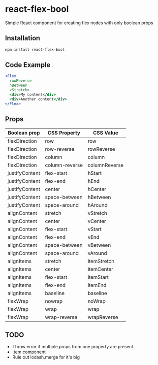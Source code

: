 react-flex-bool
====================

Simple React component for creating flex nodes with only boolean props

## Installation
```sh
npm install react-flex-bool
```
## Code Example

```jsx
<Flex
  rowReverse
  hBetween
  vStretch>
  <div>My content</div>
  <div>Another content</div>
</Flex>
```
## Props
| Boolean prop | CSS Property | CSS Value |
| --- | --- | --- |
| flexDirection | row | row |
| flexDirection | row-reverse | rowReverse |
| flexDirection | column | column |
| flexDirection | column-reverse | columnReverse |
| justifyContent | flex-start | hStart |
| justifyContent | flex-end | hEnd |
| justifyContent | center | hCenter |
| justifyContent | space-between | hBetween |
| justifyContent | space-around | hAround |
| alignContent | stretch | vStretch |
| alignContent | center | vCenter |
| alignContent | flex-start | vStart |
| alignContent | flex-end | vEnd |
| alignContent | space-between | vBetween |
| alignContent | space-around | vAround |
| alignItems | stretch | itemStretch |
| alignItems | center | itemCenter |
| alignItems | flex-start | itemStart |
| alignItems | flex-end | itemEnd |
| alignItems | baseline | baseline |
| flexWrap | nowrap | noWrap |
| flexWrap | wrap | wrap |
| flexWrap | wrap-reverse | wrapReverse |

## TODO
  - Throw error if multiple props from one property are present
  - Item component
  - Rule out lodash.merge for it's big
